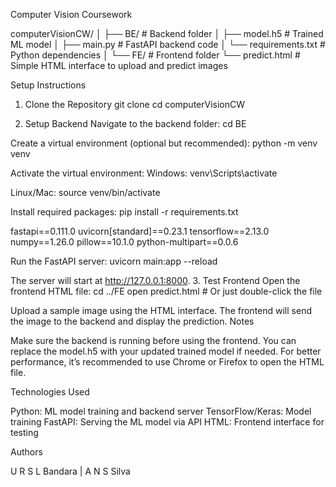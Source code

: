 Computer Vision Coursework

computerVisionCW/
│
├── BE/                   # Backend folder
│   ├── model.h5          # Trained ML model
│   ├── main.py           # FastAPI backend code
│   └── requirements.txt   # Python dependencies
│
└── FE/                   # Frontend folder
    └── predict.html      # Simple HTML interface to upload and predict images

Setup Instructions
1. Clone the Repository
git clone 
cd computerVisionCW

2. Setup Backend
Navigate to the backend folder:
cd BE

Create a virtual environment (optional but recommended):
python -m venv venv

Activate the virtual environment:
Windows:
venv\Scripts\activate

Linux/Mac:
source venv/bin/activate

Install required packages:
pip install -r requirements.txt

fastapi==0.111.0
uvicorn[standard]==0.23.1
tensorflow==2.13.0
numpy==1.26.0
pillow==10.1.0
python-multipart==0.0.6


Run the FastAPI server:
uvicorn main:app --reload

The server will start at http://127.0.0.1:8000.
3. Test Frontend
Open the frontend HTML file:
cd ../FE
open predict.html   # Or just double-click the file

Upload a sample image using the HTML interface. The frontend will send the image to the backend and display the prediction.
Notes

Make sure the backend is running before using the frontend.
You can replace the model.h5 with your updated trained model if needed.
For better performance, it’s recommended to use Chrome or Firefox to open the HTML file.

Technologies Used

Python: ML model training and backend server
TensorFlow/Keras: Model training
FastAPI: Serving the ML model via API
HTML: Frontend interface for testing

Authors

U R S L Bandara | 
A N S Silva 
